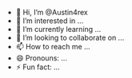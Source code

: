 - 👋 Hi, I’m @Austin4rex
- 👀 I’m interested in ...
- 🌱 I’m currently learning ...
- 💞️ I’m looking to collaborate on ...
- 📫 How to reach me ...
- 😄 Pronouns: ...
- ⚡ Fun fact: ...

<!---
Austin4rex/Austin4rex is a ✨ special ✨ repository because its `README.md` (this file) appears on your GitHub profile.
You can click the Preview link to take a look at your changes.
--->
